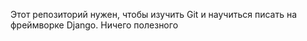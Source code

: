 Этот репозиторий нужен, чтобы изучить Git и научиться писать на фреймворке Django. Ничего полезного
